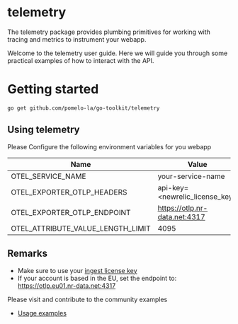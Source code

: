 # telemetry

The telemetry package provides plumbing primitives for working with 
tracing and metrics to instrument your webapp.

Welcome to the telemetry user guide. Here we will guide you through some
practical examples of how to interact with the API.

# Getting started

```shell
go get github.com/pomelo-la/go-toolkit/telemetry
```

## Using telemetry

Please Configure the following environment variables for you webapp

| Name                              | Value                          |
|-----------------------------------|--------------------------------|
| OTEL_SERVICE_NAME                 | your-service-name              |
| OTEL_EXPORTER_OTLP_HEADERS        | api-key=<newrelic_license_key> |
| OTEL_EXPORTER_OTLP_ENDPOINT       | https://otlp.nr-data.net:4317  |
| OTEL_ATTRIBUTE_VALUE_LENGTH_LIMIT | 4095                           |

## Remarks
- Make sure to use your [ingest license key](https://docs.newrelic.com/docs/apis/intro-apis/new-relic-api-keys/#license-key)
- If your account is based in the EU, set the endpoint to: https://otlp.eu01.nr-data.net:4317

Please visit and contribute to the community examples

* [Usage examples](https://github.com/pomelo-la/go-toolkit/tree/develop?tab=readme-ov-file#use-examples)
